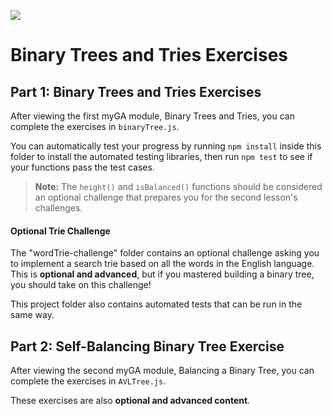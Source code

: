 ![](https://ga-dash.s3.amazonaws.com/production/assets/logo-9f88ae6c9c3871690e33280fcf557f33.png)

# Binary Trees and Tries Exercises

## Part 1: Binary Trees and Tries Exercises

After viewing the first myGA module, Binary Trees and Tries, you can complete the exercises in `binaryTree.js`. 

You can automatically test your progress by running `npm install` inside this folder to install the automated testing libraries, then run `npm test` to see if your functions pass the test cases.

> **Note:** The `height()` and `isBalanced()` functions should be considered an optional challenge that prepares you for the second lesson's challenges. 

#### Optional Trie Challenge

The "wordTrie-challenge" folder contains an optional challenge asking you to implement a search trie based on all the words in the English language. This is **optional and advanced**, but if you mastered building a binary tree, you should take on this challenge!

This project folder also contains automated tests that can be run in the same way.

## Part 2: Self-Balancing Binary Tree Exercise

After viewing the second myGA module, Balancing a Binary Tree, you can complete the exercises in `AVLTree.js`. 

These exercises are also **optional and advanced content**.
